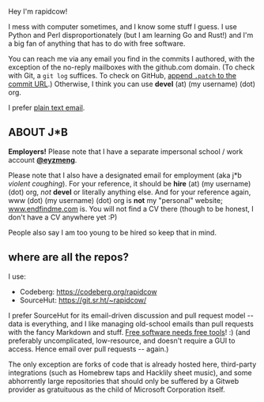 Hey I'm rapidcow!

I mess with computer sometimes, and I know some stuff I guess.
I use Python and Perl disproportionately (but I am learning Go
and Rust!) and I'm a big fan of anything that has to do with
free software.

You can reach me via any email you find in the commits I authored,
with the exception of the no-reply mailboxes with the github.com
domain.  (To check with Git, a ``git log`` suffices.
To check on GitHub, [append ``.patch`` to the commit URL](https://stackoverflow.com/a/6188624).)
Otherwise, I think you can use **devel** (at) (my username) (dot) org.

I prefer [plain text email](https://useplaintext.email/).

## ABOUT J\*B

**Employers!**  Please note that I have a separate impersonal
school / work account **[&#x40;eyzmeng](https://github.com/eyzmeng)**.

Please note that I also have a designated email for employment
(aka j\*b *violent coughing*).  For your reference, it should be
**hire** (at) (my username) (dot) org, *not* **devel** or
literally anything else.  And for your reference again,
www (dot) (my username) (dot) org is **not** my "personal"
website; www.endfindme.com is.  You will not find a CV there
(though to be honest, I don't have a CV anywhere yet :P)

People also say I am too young to be hired so keep that in mind.

## where are all the repos?

I use:

* Codeberg: https://codeberg.org/rapidcow
* SourceHut: https://git.sr.ht/~rapidcow/

I prefer SourceHut for its email-driven discussion and
pull request model -- data is everything, and I like
managing old-school emails than pull requests with the
fancy Markdown and stuff.  [Free software needs free tools][]! :)
(and preferably uncomplicated, low-resource, and doesn't require
a GUI to access.  Hence email over pull requests -- again.)

[Free software needs free tools]: https://mako.cc/writing/hill-free_tools.html

The only exception are forks of code that is already hosted here,
third-party integrations (such as Homebrew taps and Hacklily
sheet music), and some abhorrently large repositories that should
only be suffered by a Gitweb provider as gratuituous as the child
of Microsoft Corporation itself.
